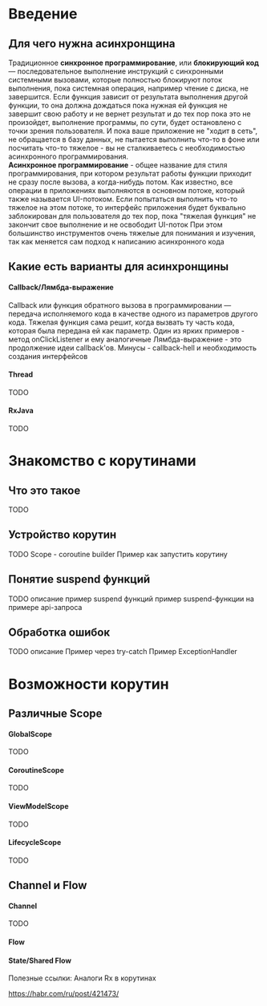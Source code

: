 # Введение
## Для чего нужна асинхронщина
Традиционное **синхронное программирование**, или **блокирующий код** — последовательное выполнение инструкций с синхронными системными вызовами, которые полностью блокируют поток выполнения, пока системная операция, например чтение с диска, не завершится.
Если функция зависит от результата выполнения другой функции, то она должна дождаться пока нужная ей функция не завершит свою работу и не вернет результат и до тех пор пока это не произойдет, выполнение программы, по сути, будет остановлено с точки зрения пользователя.
И пока ваше приложение не "ходит в сеть", не обращается в базу данных, не пытается выполнить что-то в фоне или посчитать что-то тяжелое - вы не сталкиваетесь с необходимостью асинхронного программирования.  
**Асинхронное программирование** - общее название для стиля программирования, при котором результат работы функции приходит не сразу после вызова, а когда-нибудь потом.
Как известно, все операции в приложениях выполняются в основном потоке, который также называется UI-потоком. Если попытаться выполнить что-то тяжелое на этом потоке, то интерфейс приложения будет буквально заблокирован для пользователя до тех пор, пока "тяжелая функция" не закончит свое выполнение и не освободит UI-поток
При этом большинство инструментов очень тяжелые для понимания и изучения, так как меняется сам подход к написанию асинхронного кода 

## Какие есть варианты для асинхронщины
#### Callback/Лямбда-выражение
Callback или функция обратного вызова в программировании — передача исполняемого кода в качестве одного из параметров другого кода. Тяжелая функция сама решит, когда вызвать ту часть кода, которая была передана ей как параметр.
Один из ярких примеров - метод onClickListener и ему аналогичные
Лямбда-выражение - это продолжение идеи callback'ов. 
Минусы - callback-hell и необходимость создания интерфейсов 

#### Thread
TODO

#### RxJava
TODO

# Знакомство с корутинами
## Что это такое
TODO

## Устройство корутин
TODO Scope - coroutine builder
Пример как запустить корутину

## Понятие suspend функций
TODO описание
пример suspend функций
пример suspend-функции на примере api-запроса

## Обработка ошибок
TODO описание
Пример через try-catch
Пример ExceptionHandler

# Возможности корутин
## Различные Scope
#### GlobalScope
TODO

#### CoroutineScope
TODO

#### ViewModelScope
TODO

#### LifecycleScope
TODO

## Channel и Flow
#### Channel
TODO

#### Flow

#### State/Shared Flow

Полезные ссылки:
Аналоги Rx в корутинах


https://habr.com/ru/post/421473/
